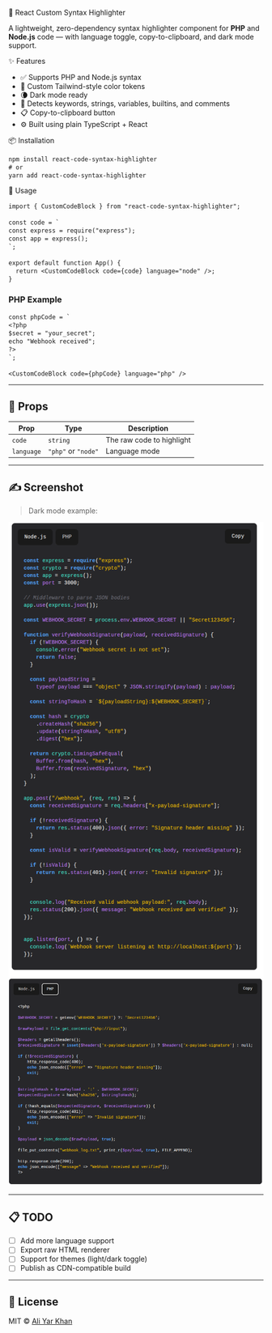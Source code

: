 
🔆 React Custom Syntax Highlighter

A lightweight, zero-dependency syntax highlighter component for **PHP** and **Node.js** code — with language toggle, copy-to-clipboard, and dark mode support.

✨ Features

- ✅ Supports PHP and Node.js syntax
- 🎨 Custom Tailwind-style color tokens
- 🌘 Dark mode ready
- 🧠 Detects keywords, strings, variables, builtins, and comments
- 📋 Copy-to-clipboard button
- ⚙️ Built using plain TypeScript + React

📦 Installation

```
npm install react-code-syntax-highlighter
# or
yarn add react-code-syntax-highlighter
```

🚀 Usage

```tsx
import { CustomCodeBlock } from "react-code-syntax-highlighter";

const code = `
const express = require("express");
const app = express();
`;

export default function App() {
  return <CustomCodeBlock code={code} language="node" />;
}
```

### PHP Example

```tsx
const phpCode = `
<?php
$secret = "your_secret";
echo "Webhook received";
?>
`;

<CustomCodeBlock code={phpCode} language="php" />
```

---

## 🧪 Props

| Prop       | Type                | Description               |
| ---------- | ------------------- | ------------------------- |
| `code`     | `string`            | The raw code to highlight |
| `language` | `"php"` or `"node"` | Language mode             |

---

## ✍️ Screenshot

> Dark mode example:

![Screenshot](./assets/1.png)
![Screenshot](./assets/2.png)

---

## 📋 TODO

* [ ] Add more language support
* [ ] Export raw HTML renderer
* [ ] Support for themes (light/dark toggle)
* [ ] Publish as CDN-compatible build

---

## 📜 License

MIT © [Ali Yar Khan](https://github.com/AliYar-Khan)
